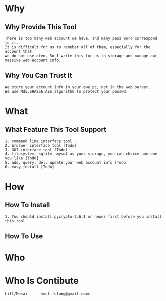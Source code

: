 
# Why

## Why Provide This Tool

	There is too many web account we have, and many pass word correspond to it.
	It is difficult for us to remeber all of them, especially for the account that
	we do not use ofen. So I write this for us to storage and manage our messive web account info.

## Why You Can Trust It

	We store your account info in your owe pc, not in the web server.
	We use Md5,SHA256,AES algorithm to protect your passwd.

# What

## What Feature This Tool Support

	1. command line interface tool
	2. broswer interface tool [Todo]
	3. GUI interface tool [Todo]
	4. filesystem, sqlite, mysql as your storage, you can choice any one you like [Todo]
	5. add, query, del, update your web account info [Todo]
	6. easy install [Todo]

# How

## How To Install

	1. You should install pycrypto-2.6.1 or newer first before you install this tool

## How To Use



# Who

# Who Is Contibute
	
	Lifl/Mosai		<msl.fulong@gmail.com>

